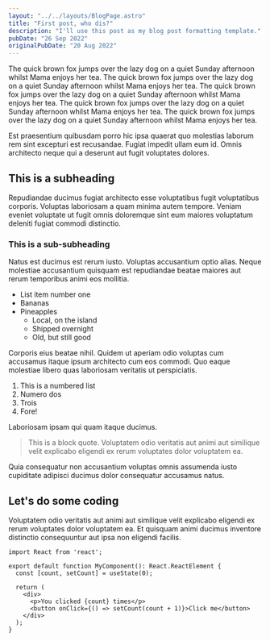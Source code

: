 ```yaml
---
layout: "../../layouts/BlogPage.astro"
title: "First post, who dis?"
description: "I'll use this post as my blog post formatting template."
pubDate: "26 Sep 2022"
originalPubDate: "20 Aug 2022"
---
```


The quick brown fox jumps over the lazy dog on a quiet Sunday afternoon whilst Mama enjoys her
tea.  The quick brown fox jumps over the lazy dog on a quiet Sunday afternoon whilst Mama
enjoys her tea.  The quick brown fox jumps over the lazy dog on a quiet Sunday afternoon
whilst Mama enjoys her tea.  The quick brown fox jumps over the lazy dog on a quiet Sunday
afternoon whilst Mama enjoys her tea.  The quick brown fox jumps over the lazy dog on a quiet
Sunday afternoon whilst Mama enjoys her tea. 

Est praesentium quibusdam porro hic ipsa quaerat quo molestias laborum rem sint excepturi est
recusandae. Fugiat impedit ullam eum id. Omnis architecto neque qui a deserunt aut fugit
voluptates dolores.

## This is a subheading

Repudiandae ducimus fugiat architecto esse voluptatibus fugit voluptatibus corporis. Voluptas
laboriosam a quam minima autem tempore. Veniam eveniet voluptate ut fugit omnis doloremque
sint eum maiores voluptatum deleniti fugiat commodi distinctio.

### This is a sub-subheading

Natus est ducimus est rerum iusto. Voluptas accusantium optio alias. Neque molestiae
accusantium quisquam est repudiandae beatae maiores aut rerum temporibus animi eos mollitia.

- List item number one
- Bananas
- Pineapples
  - Local, on the island
  - Shipped overnight
  - Old, but still good

Corporis eius beatae nihil. Quidem ut aperiam odio voluptas cum accusamus itaque ipsum
architecto cum eos commodi. Quo eaque molestiae libero quas laboriosam veritatis ut
perspiciatis.

1. This is a numbered list
2. Numero dos
3. Trois
4. Fore!

Laboriosam ipsam qui quam itaque ducimus. 

> This is a block quote. Voluptatem odio veritatis aut animi aut similique velit explicabo
eligendi ex rerum voluptates dolor voluptatem ea.

Quia consequatur non accusantium voluptas omnis assumenda iusto cupiditate adipisci ducimus
dolor consequatur accusamus natus.

## Let's do some coding

Voluptatem odio veritatis aut animi aut similique velit explicabo eligendi ex rerum voluptates
dolor voluptatem ea. Et quisquam animi ducimus inventore distinctio consequuntur aut ipsa non
eligendi facilis.

```tsx
import React from 'react'; 

export default function MyComponent(): React.ReactElement {
  const [count, setCount] = useState(0);

  return (
    <div>
      <p>You clicked {count} times</p>
      <button onClick={() => setCount(count + 1)}>Click me</button>
    </div>
  );
}
```